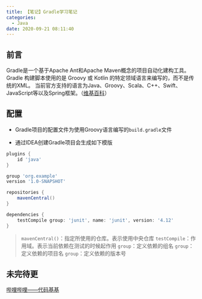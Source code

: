 ```yaml
---
title: 【笔记】Gradle学习笔记
categories:
  - Java
date: 2020-09-21 08:11:40
---
```


## 前言

Gradle是一个基于Apache Ant和Apache Maven概念的项目自动化建构工具。Gradle 构建脚本使用的是 Groovy 或 Kotlin 的特定领域语言来编写的，而不是传统的XML。
当前官方支持的语言为Java、Groovy、Scala、C++、Swift、JavaScript等以及Spring框架。（[维基百科](https://zh.wikipedia.org/wiki/Gradle)）

<!-- more -->

## 配置

- Gradle项目的配置文件为使用Groovy语言编写的`build.gradle`文件

- 通过IDEA创建Gradle项目会生成如下模版

``` groovy
plugins {
    id 'java'
}

group 'org.example'
version '1.0-SNAPSHOT'

repositories {
    mavenCentral()
}

dependencies {
    testCompile group: 'junit', name: 'junit', version: '4.12'
}
```

> `mavenCentral()`：指定所使用的仓库。表示使用中央仓库
> `testCompile`：作用域。表示当前依赖在测试的时候起作用
> `group`：定义依赖的组名
> `group`：定义依赖的项目名
> `group`：定义依赖的版本号




## 未完待更

[哔哩哔哩——代码基基](https://www.bilibili.com/video/BV1At411375J)
